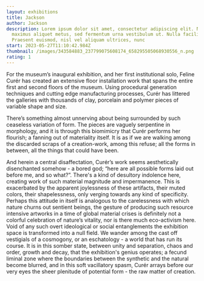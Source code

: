 ```yaml
---
layout: exhibitions
title: Jackson
author: Jackson
description: Lorem ipsum dolor sit amet, consectetur adipiscing elit. Nulla
  maximus aliquet metus, sed fermentum urna vestibulum ut. Nulla facilisi.
  Praesent euismod, nisl vel aliquam ultrices, nunc
start: 2023-05-27T11:10:42.984Z
thumbnail: /images/343584883_237799075608174_658295505068930556_n.png
rating: 1
---
```

For the museum’s inaugural exhibition, and her first institutional solo, Feline Curér has created an extensive floor installation work that spans the entire first and second floors of the museum. Using procedural generation techniques and cutting edge manufacturing processes, Curér has littered the galleries with thousands of clay, porcelain and polymer pieces of variable shape and size. 


There’s something almost unnerving about being surrounded by such ceaseless variation of form. The pieces are vaguely serpentine in morphology, and it is through this biomimicry that Curér performs her flourish; a fanning out of materiality itself. It is as if we are walking among the discarded scraps of a creation-work, among this refuse; all the forms in between, all the things that could have been. 


And herein a central disaffectation, Curér’s work seems aesthetically disenchanted somehow - a bored god; “here are all possible forms laid out before me, and so what?”. There's a kind of desultory indolence here, creating work of such material magnitude and impermanence. This is exacerbated by the apparent joylessness of these artifacts, their muted colors, their shapelessness, only verging towards any kind of specificity. Perhaps this attitude in itself is analogous to the carelessness with which nature churns out sentient beings, the gesture of producing such resource intensive artworks in a time of global material crises is definitely not a colorful celebration of nature’s vitality, nor is there much eco-activism here. Void of any such overt ideological or social entanglements the exhibition space is transformed into a null field. We wander among the cast off vestigials of a cosmogony, or an eschatology - a world that has run its course. It is in this somber state, between unity and separation, chaos and order, growth and decay, that the exhibition's genius operates; a fecund liminal zone where the boundaries between the synthetic and the natural become blurred, and in this soft vacillatory spasm, Curér arrays before our very eyes the sheer plenitude of potential form - the raw matter of creation.
